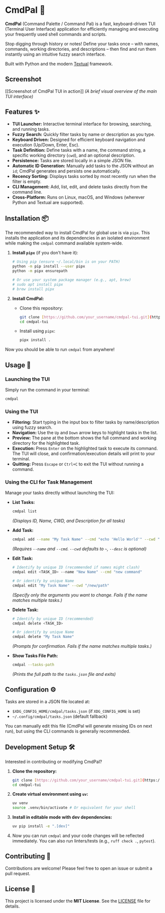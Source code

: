 # CmdPal 🚀

**CmdPal** (Command Palette / Command Pal) is a fast, keyboard-driven TUI (Terminal User Interface) application for efficiently managing and executing your frequently used shell commands and scripts.

Stop digging through history or notes! Define your tasks once – with names, commands, working directories, and descriptions – then find and run them instantly using an intuitive fuzzy search interface.

Built with Python and the modern [Textual](https://textual.textualize.io/) framework.

## Screenshot

\[\[Screenshot of CmdPal TUI in action\]\]
*(A brief visual overview of the main TUI interface)*

## Features ✨

* **TUI Launcher:** Interactive terminal interface for browsing, searching, and running tasks.
* **Fuzzy Search:** Quickly filter tasks by name or description as you type.
* **Keyboard Driven:** Designed for efficient keyboard navigation and execution (Up/Down, Enter, Esc).
* **Task Definition:** Define tasks with a name, the command string, a specific working directory (`cwd`), and an optional description.
* **Persistence:** Tasks are stored locally in a simple JSON file.
* **Automatic ID Generation:** Manually add tasks to the JSON without an `id`; CmdPal generates and persists one automatically.
* **Recency Sorting:** Displays tasks sorted by most recently run when the filter is empty.
* **CLI Management:** Add, list, edit, and delete tasks directly from the command line.
* **Cross-Platform:** Runs on Linux, macOS, and Windows (wherever Python and Textual are supported).

## Installation 📦

The recommended way to install CmdPal for global use is via `pipx`. This installs the application and its dependencies in an isolated environment while making the `cmdpal` command available system-wide.

1.  **Install `pipx`** (if you don't have it):
    ```bash
    # Using pip (ensure ~/.local/bin is on your PATH)
    python -m pip install --user pipx
    python -m pipx ensurepath

    # Or use your system package manager (e.g., apt, brew)
    # sudo apt install pipx
    # brew install pipx
    ```

2.  **Install CmdPal:**
    * Clone this repository:
        ```bash
        git clone [https://github.com/your_username/cmdpal-tui.git](https://github.com/your_username/cmdpal-tui.git) # Replace with actual URL
        cd cmdpal-tui
        ```
    * Install using `pipx`:
        ```bash
        pipx install .
        ```

Now you should be able to run `cmdpal` from anywhere!

## Usage 🚀

### Launching the TUI

Simply run the command in your terminal:

```bash
cmdpal
```

### Using the TUI

* **Filtering:** Start typing in the input box to filter tasks by name/description using fuzzy search.
* **Navigation:** Use the `Up` and `Down` arrow keys to highlight tasks in the list.
* **Preview:** The pane at the bottom shows the full command and working directory for the highlighted task.
* **Execution:** Press `Enter` on the highlighted task to execute its command. The TUI will close, and confirmation/execution details will print to your terminal.
* **Quitting:** Press `Escape` or `Ctrl+C` to exit the TUI without running a command.

### Using the CLI for Task Management

Manage your tasks directly without launching the TUI:

* **List Tasks:**
    ```bash
    cmdpal list
    ```
    *(Displays ID, Name, CWD, and Description for all tasks)*

* **Add Task:**
    ```bash
    cmdpal add --name "My Task Name" --cmd "echo 'Hello World'" --cwd "/path/to/run/in" --desc "A description"
    ```
    *(Requires `--name` and `--cmd`. `--cwd` defaults to `~`, `--desc` is optional)*

* **Edit Task:**
    ```bash
    # Identify by unique ID (recommended if names might clash)
    cmdpal edit <TASK_ID> --name "New Name" --cmd "new command"

    # Or identify by unique Name
    cmdpal edit "My Task Name" --cwd "/new/path"
    ```
    *(Specify only the arguments you want to change. Fails if the name matches multiple tasks.)*

* **Delete Task:**
    ```bash
    # Identify by unique ID (recommended)
    cmdpal delete <TASK_ID>

    # Or identify by unique Name
    cmdpal delete "My Task Name"
    ```
    *(Prompts for confirmation. Fails if the name matches multiple tasks.)*

* **Show Tasks File Path:**
    ```bash
    cmdpal --tasks-path
    ```
    *(Prints the full path to the `tasks.json` file and exits)*

## Configuration ⚙️

Tasks are stored in a JSON file located at:

* `$XDG_CONFIG_HOME/cmdpal/tasks.json` (if `XDG_CONFIG_HOME` is set)
* `~/.config/cmdpal/tasks.json` (default fallback)

You can manually edit this file (CmdPal will generate missing IDs on next run), but using the CLI commands is generally recommended.

## Development Setup 🛠️

Interested in contributing or modifying CmdPal?

1.  **Clone the repository:**
    ```bash
    git clone [https://github.com/your_username/cmdpal-tui.git](https://github.com/your_username/cmdpal-tui.git) # Replace with actual URL
    cd cmdpal-tui
    ```
2.  **Create virtual environment using `uv`:**
    ```bash
    uv venv
    source .venv/bin/activate # Or equivalent for your shell
    ```
3.  **Install in editable mode with dev dependencies:**
    ```bash
    uv pip install -e ".[dev]"
    ```
4.  Now you can run `cmdpal` and your code changes will be reflected immediately. You can also run linters/tests (e.g., `ruff check .`, `pytest`).

## Contributing 🤝

Contributions are welcome! Please feel free to open an issue or submit a pull request.
## License 📄

This project is licensed under the **MIT License**. See the [LICENSE](LICENSE) file for details.
